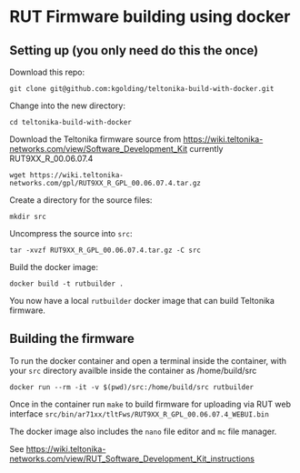 # RUT Firmware building using docker

## Setting up (you only need do this the once)

Download this repo:

`git clone git@github.com:kgolding/teltonika-build-with-docker.git`

Change into the new directory:

`cd teltonika-build-with-docker`

Download the Teltonika firmware source from https://wiki.teltonika-networks.com/view/Software_Development_Kit
currently RUT9XX_R_00.06.07.4

`wget https://wiki.teltonika-networks.com/gpl/RUT9XX_R_GPL_00.06.07.4.tar.gz`

Create a directory for the source files:

`mkdir src`

Uncompress the source into `src`:

`tar -xvzf RUT9XX_R_GPL_00.06.07.4.tar.gz -C src`

Build the docker image:

`docker build -t rutbuilder .`

You now have a local `rutbuilder` docker image that can build Teltonika firmware.

## Building the firmware

To run the docker container and open a terminal inside the container, with your `src` directory availble
inside the container as /home/build/src

`docker run --rm -it -v $(pwd)/src:/home/build/src rutbuilder`

Once in the container run `make` to build firmware for uploading via RUT web interface `src/bin/ar71xx/tltFws/RUT9XX_R_GPL_00.06.07.4_WEBUI.bin`

The docker image also includes the `nano` file editor and `mc` file manager.

See https://wiki.teltonika-networks.com/view/RUT_Software_Development_Kit_instructions